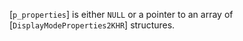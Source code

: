[`p_properties`] is either `NULL` or a pointer to an array of
[`DisplayModeProperties2KHR`] structures.